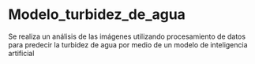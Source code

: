 # Modelo_turbidez_de_agua
Se realiza un análisis de las imágenes utilizando procesamiento de datos para predecir la turbidez de agua por medio de un modelo de inteligencia artificial
